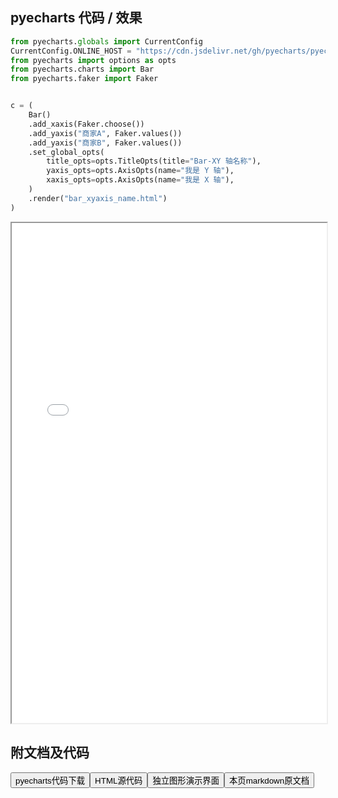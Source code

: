 
## pyecharts 代码 / 效果

```python
from pyecharts.globals import CurrentConfig
CurrentConfig.ONLINE_HOST = "https://cdn.jsdelivr.net/gh/pyecharts/pyecharts-assets@latest/assets/"
from pyecharts import options as opts
from pyecharts.charts import Bar
from pyecharts.faker import Faker


c = (
    Bar()
    .add_xaxis(Faker.choose())
    .add_yaxis("商家A", Faker.values())
    .add_yaxis("商家B", Faker.values())
    .set_global_opts(
        title_opts=opts.TitleOpts(title="Bar-XY 轴名称"),
        yaxis_opts=opts.AxisOpts(name="我是 Y 轴"),
        xaxis_opts=opts.AxisOpts(name="我是 X 轴"),
    )
    .render("bar_xyaxis_name.html")
)

```

<iframe width="100%" height="800px" src="/pyecharts/Bar/bar_xyaxis_name.html"></iframe>

## 附文档及代码

<a href="https://cdn.jsdelivr.net/gh/wfy-belief/python/docs/pyecharts/Bar/bar_xyaxis_name.py"><button class="mybutton">pyecharts代码下载</button></a><a href="https://cdn.jsdelivr.net/gh/wfy-belief/python/docs/pyecharts/Bar/bar_xyaxis_name.html"><button class="mybutton">HTML源代码</button></a><a href="https://python.wfyblog.cn/pyecharts/Bar/bar_xyaxis_name.html"><button class="mybutton">独立图形演示界面</button></a><a href="https://cdn.jsdelivr.net/gh/wfy-belief/python/docs/pyecharts/Bar/bar_xyaxis_name.md"><button class="mybutton">本页markdown原文档</button></a>
